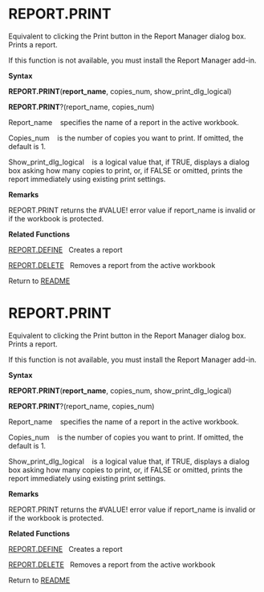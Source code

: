 # REPORT.PRINT

Equivalent to clicking the Print button in the Report Manager dialog
box. Prints a report.

If this function is not available, you must install the Report Manager
add-in.

**Syntax**

**REPORT.PRINT**(**report\_name**, copies\_num,
show\_print\_dlg\_logical)

**REPORT.PRINT**?(report\_name, copies\_num)

Report\_name&nbsp;&nbsp;&nbsp;&nbsp;specifies the name of a report in
the active workbook.

Copies\_num&nbsp;&nbsp;&nbsp;&nbsp;is the number of copies you want to
print. If omitted, the default is 1.

Show\_print\_dlg\_logical&nbsp;&nbsp;&nbsp;&nbsp;is a logical value
that, if TRUE, displays a dialog box asking how many copies to print,
or, if FALSE or omitted, prints the report immediately using existing
print settings.

**Remarks**

REPORT.PRINT returns the \#VALUE\! error value if report\_name is
invalid or if the workbook is protected.

**Related Functions**

[REPORT.DEFINE](REPORT.DEFINE.md)&nbsp;&nbsp;&nbsp;Creates a report

[REPORT.DELETE](REPORT.DELETE.md)&nbsp;&nbsp;&nbsp;Removes a report from the active workbook



Return to [README](README.md#R)

# REPORT.PRINT

Equivalent to clicking the Print button in the Report Manager dialog
box. Prints a report.

If this function is not available, you must install the Report Manager
add-in.

**Syntax**

**REPORT.PRINT**(**report\_name**, copies\_num,
show\_print\_dlg\_logical)

**REPORT.PRINT**?(report\_name, copies\_num)

Report\_name&nbsp;&nbsp;&nbsp;&nbsp;specifies the name of a report in
the active workbook.

Copies\_num&nbsp;&nbsp;&nbsp;&nbsp;is the number of copies you want to
print. If omitted, the default is 1.

Show\_print\_dlg\_logical&nbsp;&nbsp;&nbsp;&nbsp;is a logical value
that, if TRUE, displays a dialog box asking how many copies to print,
or, if FALSE or omitted, prints the report immediately using existing
print settings.

**Remarks**

REPORT.PRINT returns the \#VALUE\! error value if report\_name is
invalid or if the workbook is protected.

**Related Functions**

[REPORT.DEFINE](REPORT.DEFINE.md)&nbsp;&nbsp;&nbsp;Creates a report

[REPORT.DELETE](REPORT.DELETE.md)&nbsp;&nbsp;&nbsp;Removes a report from the active workbook



Return to [README](README.md#R)

